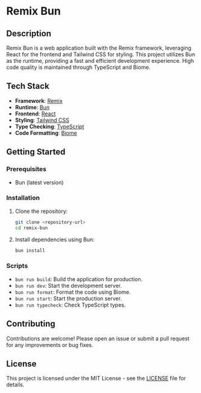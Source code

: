 # Remix Bun

## Description

Remix Bun is a web application built with the Remix framework, leveraging React for the frontend and Tailwind CSS for styling. This project utilizes Bun as the runtime, providing a fast and efficient development experience. High code quality is maintained through TypeScript and Biome.

## Tech Stack

- **Framework**: [Remix](https://remix.run/)
- **Runtime**: [Bun](https://bun.sh/)
- **Frontend**: [React](https://reactjs.org/)
- **Styling**: [Tailwind CSS](https://tailwindcss.com/)
- **Type Checking**: [TypeScript](https://www.typescriptlang.org/)
- **Code Formatting**: [Biome](https://biomejs.dev/)

## Getting Started

### Prerequisites

- Bun (latest version)

### Installation

1. Clone the repository:
   ```bash
   git clone <repository-url>
   cd remix-bun
   ```

2. Install dependencies using Bun:
   ```bash
   bun install
   ```

### Scripts

- `bun run build`: Build the application for production.
- `bun run dev`: Start the development server.
- `bun run format`: Format the code using Biome.
- `bun run start`: Start the production server.
- `bun run typecheck`: Check TypeScript types.

## Contributing

Contributions are welcome! Please open an issue or submit a pull request for any improvements or bug fixes.

## License

This project is licensed under the MIT License - see the [LICENSE](LICENSE) file for details.